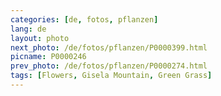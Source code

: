 ```yaml
---
categories: [de, fotos, pflanzen]
lang: de
layout: photo
next_photo: /de/fotos/pflanzen/P0000399.html
picname: P0000246
prev_photo: /de/fotos/pflanzen/P0000274.html
tags: [Flowers, Gisela Mountain, Green Grass]
---
```

